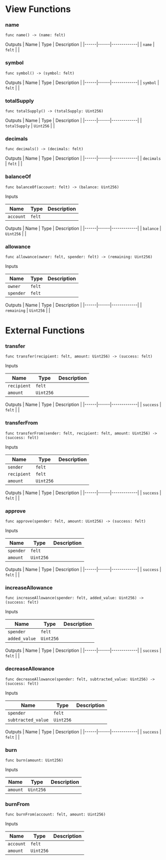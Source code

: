 # View Functions

### name

`func name() -> (name: felt)`


Outputs
| Name | Type | Description |
|------|------|-------------|
| `name` | `felt` |  |

### symbol

`func symbol() -> (symbol: felt)`


Outputs
| Name | Type | Description |
|------|------|-------------|
| `symbol` | `felt` |  |

### totalSupply

`func totalSupply() -> (totalSupply: Uint256)`


Outputs
| Name | Type | Description |
|------|------|-------------|
| `totalSupply` | `Uint256` |  |

### decimals

`func decimals() -> (decimals: felt)`


Outputs
| Name | Type | Description |
|------|------|-------------|
| `decimals` | `felt` |  |

### balanceOf

`func balanceOf(account: felt) -> (balance: Uint256)`


Inputs

| Name | Type | Description |
|------|------|-------------|
| `account` | `felt` |  |

Outputs
| Name | Type | Description |
|------|------|-------------|
| `balance` | `Uint256` |  |

### allowance

`func allowance(owner: felt, spender: felt) -> (remaining: Uint256)`


Inputs

| Name | Type | Description |
|------|------|-------------|
| `owner` | `felt` |  |
| `spender` | `felt` |  |

Outputs
| Name | Type | Description |
|------|------|-------------|
| `remaining` | `Uint256` |  |

# External Functions

### transfer

`func transfer(recipient: felt, amount: Uint256) -> (success: felt)`


Inputs

| Name | Type | Description |
|------|------|-------------|
| `recipient` | `felt` |  |
| `amount` | `Uint256` |  |

Outputs
| Name | Type | Description |
|------|------|-------------|
| `success` | `felt` |  |

### transferFrom

`func transferFrom(sender: felt, recipient: felt, amount: Uint256) -> (success: felt)`


Inputs

| Name | Type | Description |
|------|------|-------------|
| `sender` | `felt` |  |
| `recipient` | `felt` |  |
| `amount` | `Uint256` |  |

Outputs
| Name | Type | Description |
|------|------|-------------|
| `success` | `felt` |  |

### approve

`func approve(spender: felt, amount: Uint256) -> (success: felt)`


Inputs

| Name | Type | Description |
|------|------|-------------|
| `spender` | `felt` |  |
| `amount` | `Uint256` |  |

Outputs
| Name | Type | Description |
|------|------|-------------|
| `success` | `felt` |  |

### increaseAllowance

`func increaseAllowance(spender: felt, added_value: Uint256) -> (success: felt)`


Inputs

| Name | Type | Description |
|------|------|-------------|
| `spender` | `felt` |  |
| `added_value` | `Uint256` |  |

Outputs
| Name | Type | Description |
|------|------|-------------|
| `success` | `felt` |  |

### decreaseAllowance

`func decreaseAllowance(spender: felt, subtracted_value: Uint256) -> (success: felt)`


Inputs

| Name | Type | Description |
|------|------|-------------|
| `spender` | `felt` |  |
| `subtracted_value` | `Uint256` |  |

Outputs
| Name | Type | Description |
|------|------|-------------|
| `success` | `felt` |  |

### burn

`func burn(amount: Uint256)`


Inputs

| Name | Type | Description |
|------|------|-------------|
| `amount` | `Uint256` |  |

### burnFrom

`func burnFrom(account: felt, amount: Uint256)`


Inputs

| Name | Type | Description |
|------|------|-------------|
| `account` | `felt` |  |
| `amount` | `Uint256` |  |

